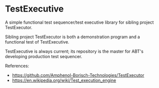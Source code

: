 # TestExecutive
A simple functional test sequencer/test executive library for sibling project TestExecutor.
   
  Sibling project TestExecutor is both a demonstration program and a functional test of TestExecutive.
  
  TestExecutive is always current; its repository is the master for ABT's developing production test sequencer.

  References:
  - https://github.com/Amphenol-Borisch-Technologies/TestExecutor
  - https://en.wikipedia.org/wiki/Test_execution_engine

